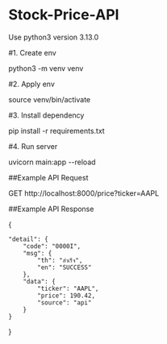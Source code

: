 # Stock-Price-API

Use python3 version 3.13.0

#1. Create env

python3 -m venv venv

#2. Apply env

source venv/bin/activate

#3. Install dependency

pip install -r requirements.txt

#4. Run server

uvicorn main:app --reload

##Example API Request

GET http://localhost:8000/price?ticker=AAPL

##Example API Response


{

    "detail": {
        "code": "0000I",
        "msg": {
            "th": "สำเร็จ",
            "en": "SUCCESS"
        },
        "data": {
            "ticker": "AAPL",
            "price": 190.42,
            "source": "api"
        }
    }
}
